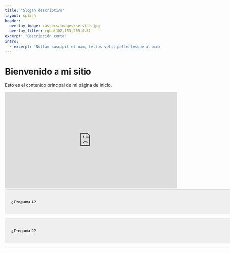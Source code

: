 ```yaml
---
title: "Slogan descriptivo"
layout: splash
header:
  overlay_image: /assets/images/service.jpg
  overlay_filter: rgba(102,153,255,0.5)
excerpt: "Descripción corta"
intro: 
  - excerpt: 'Nullam suscipit et nam, tellus velit pellentesque at malesuada, enim eaque. Quis nulla, netus tempor in diam gravida tincidunt, *proin faucibus* voluptate felis id sollicitudin. Centered with `type="center"`'
---
```


# Bienvenido a mi sitio

Esto es el contenido principal de mi página de inicio.

<iframe width="560" height="315" src="https://www.youtube.com/embed/4xd4k43obXE?controls=1&showinfo=0&modestbranding=1" frameborder="0" allowfullscreen></iframe>

<div class="faq">
  <button class="accordion">¿Pregunta 1?
   <img src="/assets/images/angulo-derecho.svg" width="20" height="20" style="vertical-align: middle;">
  </button>
  <div class="panel">
    <p>Respuesta a la pregunta 1.</p>
  </div>

  <button class="accordion">¿Pregunta 2?</button>
  <div class="panel">
    <p>Respuesta a la pregunta 2.</p>
  </div>

  <!-- Agrega más botones y respuestas aquí según sea necesario -->
</div>

<style>
  .faq {
    width: 800px;
    text-align: left;
    border-bottom: 1px solid #ccc
  }

  /* Estilo para los botones */
  .accordion {
    padding: 20px 20px;
    padding-left: 20px;
    padding-right: 20px;
    width: 780px;
    text-align: left;
    border: none;
    border-radius: 5px;
    cursor: pointer;
    text-decoration: none;
    line-height: 40px;
    outline: none;
    border-top: 1px solid #ccc; /* Línea separadora entre las preguntas */
   /* background-image: url('/assets/images/angulo-derecho.svg');*/ /* Agrega la imagen de chevron como fondo */
    /*background-repeat: no-repeat; /* Evita que la imagen se repita */
   /* background-position: right 20px center; /* Ajusta la posición de la imagen a la derecha *//*background-size: 20px;
    transition: transform 0.3s ease; /* Agrega una transición suave para la rotación */
  }

  /* Aplica la rotación de la imagen cuando se hace clic */
  .accordion.clicked {
    transform: rotate(180deg);
  }

  .accordion:hover {
    /* background-color: #f4f4f4; */
  }
  .accordion:focus, .boton:active {
    /* background-color: #f4f4f4 */; /* Cambia el color de fondo al hacer foco o clic en el botón */
    outline: none; /* Quita el borde azul al hacer foco en el botón */
  }


  .active, .accordion:hover {
    /*background-color: #ccc;*/
  }

  /* Estilo para las secciones de respuestas */
  .panel {
    padding: 0 18px;
    /* background-color: white; */
    display: none;
    overflow: hidden;
  }

  /* Estilo CSS para alinear la imagen a la derecha */
img {
  float: right; /* Alinea la imagen a la derecha */
  margin-left: 10px; /* Agrega un margen izquierdo para separar la imagen del texto */
  /*margin-top: 10.125px;*/
  margin-bottom: 10px; /* Espacio inferior entre cada plan */
  margin-top: 10px;
}

</style>

<script>
  var acc = document.getElementsByClassName("accordion");
  var i;

  for (i = 0; i < acc.length; i++) {
    acc[i].addEventListener("click", function() {
      this.classList.toggle("active");
      this.classList.toggle("clicked"); // Add or remove the "clicked" class
      var panel = this.nextElementSibling;
      if (panel.style.display === "block") {
        panel.style.display = "none";
      } else {
        panel.style.display = "block";
      }
    });
  }
</script>
